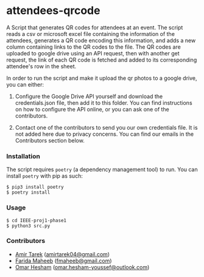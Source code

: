 # attendees-qrcode

A Script that generates QR codes for attendees at an event. The script reads a csv or microsoft excel file containing the information of the attendees, generates a QR code encoding this information, and adds a new column containing links to the QR codes to the file. The QR codes are uploaded to google drive using an API request, then with another get request, the link of each QR code is fetched and added to its corresponding attendee's row in the sheet.

In order to run the script and make it upload the qr photos to a google drive, you can either:

1. Configure the Google Drive API yourself and download the credentials.json file, then add it to this folder. You can find instructions on how to configure the API online, or you can ask one of the contributors.

2. Contact one of the contributors to send you our own credentials file. It is not added here due to privacy concerns. You can find our emails in the Contributors section below.


### Installation
The script requires ```poetry``` (a dependency management tool) to run. You can install ```poetry``` with pip as such:
```
$ pip3 install poetry
$ poetry install
```

### Usage

```
$ cd IEEE-proj1-phase1
$ python3 src.py
```
### Contributors
- [Amir Tarek](https://github.com/amir-awad) (amirtarek04@gmail.com)
- [Farida Maheeb](https://github.com/FaridaAbdelghaffar) (fmaheeb@gmail.com)
- [Omar Hesham](https://github.com/omarhesham02) (omar.hesham-youssef@outlook.com)
